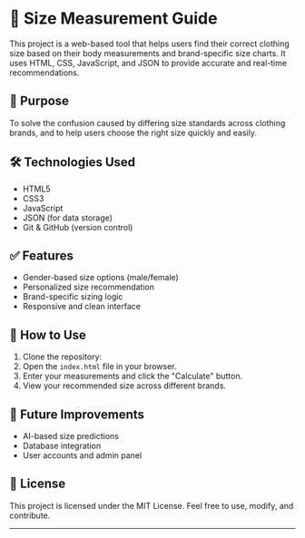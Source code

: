 # 👕 Size Measurement Guide

This project is a web-based tool that helps users find their correct clothing size based on their body measurements and brand-specific size charts. It uses HTML, CSS, JavaScript, and JSON to provide accurate and real-time recommendations.

## 🎯 Purpose
To solve the confusion caused by differing size standards across clothing brands, and to help users choose the right size quickly and easily.

## 🛠 Technologies Used

- HTML5
- CSS3
- JavaScript
- JSON (for data storage)
- Git & GitHub (version control)

## ✅ Features

- Gender-based size options (male/female)
- Personalized size recommendation
- Brand-specific sizing logic
- Responsive and clean interface

## 🚀 How to Use

1. Clone the repository:
2. Open the `index.html` file in your browser.
3. Enter your measurements and click the "Calculate" button.
4. View your recommended size across different brands.

## 🔧 Future Improvements

- AI-based size predictions
- Database integration
- User accounts and admin panel

## 📄 License
This project is licensed under the MIT License. Feel free to use, modify, and contribute.

---

